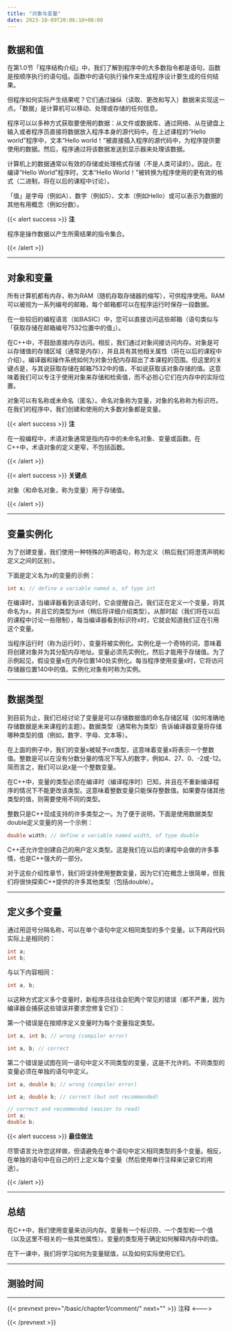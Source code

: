 ```yaml
---
title: "对象与变量"
date: 2023-10-09T20:06:10+08:00
---
```


## 数据和值

在第1.0节「程序结构介绍」中，我们了解到程序中的大多数指令都是语句，函数是按顺序执行的语句组。函数中的语句执行操作来生成程序设计要生成的任何结果。

但程序如何实际产生结果呢？它们通过操纵（读取、更改和写入）数据来实现这一点。「数据」是计算机可以移动、处理或存储的任何信息。

程序可以以多种方式获取要使用的数据：从文件或数据库、通过网络、从在键盘上输入或者程序员直接将数据放入程序本身的源代码中。在上述课程的“Hello world”程序中，文本“Hello world！”被直接插入程序的源代码中，为程序提供要使用的数据。然后，程序通过将该数据发送到显示器来处理该数据。

计算机上的数据通常以有效的存储或处理格式存储（不是人类可读的）。因此，在编译“Hello World”程序时，文本“Hello World！”被转换为程序使用的更有效的格式（二进制，将在以后的课程中讨论）。

「值」是字母（例如A）、数字（例如5）、文本（例如Hello）或可以表示为数据的其他有用概念（例如分数）。

{{< alert success >}}
**注**

程序是操作数据以产生所需结果的指令集合。

{{< /alert >}}

***
## 对象和变量

所有计算机都有内存，称为RAM（随机存取存储器的缩写），可供程序使用。RAM可以被视为一系列编号的邮箱，每个邮箱都可以在程序运行时保存一段数据。

在一些较旧的编程语言（如BASIC）中，您可以直接访问这些邮箱（语句类似与 「获取存储在邮箱编号7532位置中的值」）。

在C++中，不鼓励直接内存访问。相反，我们通过对象间接访问内存。对象是可以存储值的存储区域（通常是内存），并且具有其他相关属性（将在以后的课程中介绍）。编译器和操作系统如何为对象分配内存超出了本课程的范围。但这里的关键点是，与其说获取存储在邮箱7532中的值，不如说获取该对象存储的值。这意味着我们可以专注于使用对象来存储和检索值，而不必担心它们在内存中的实际位置。

对象可以有名称或未命名（匿名）。命名对象称为变量，对象的名称称为标识符。在我们的程序中，我们创建和使用的大多数对象都是变量。

{{< alert success >}}
**注**

在一般编程中，术语对象通常是指内存中的未命名对象、变量或函数。在C++中，术语对象的定义更窄，不包括函数。

{{< /alert >}}

{{< alert success >}}
**关键点**

对象（和命名对象，称为变量）用于存储值。

{{< /alert >}}

***
## 变量实例化

为了创建变量，我们使用一种特殊的声明语句，称为定义（稍后我们将澄清声明和定义之间的区别）。

下面是定义名为x的变量的示例：

```C++
int x; // define a variable named x, of type int
```

在编译时，当编译器看到该语句时，它会提醒自己，我们正在定义一个变量，将其命名为x，并且它的类型为int（稍后将详细介绍类型）。从那时起（我们将在以后的课程中讨论一些限制），每当编译器看到标识符x时，它就会知道我们正在引用这个变量。

当程序运行时（称为运行时），变量将被实例化。实例化是一个奇特的词，意味着将创建对象并为其分配内存地址。变量必须先实例化，然后才能用于存储值。为了示例起见，假设变量x在内存位置140处实例化。每当程序使用变量x时，它将访问存储器位置140中的值。实例化对象有时称为实例。

***
## 数据类型

到目前为止，我们已经讨论了变量是可以存储数据值的命名存储区域（如何准确地存储数据是未来课程的主题）。数据类型（通常称为类型）告诉编译器变量将存储哪种类型的值（例如，数字、字母、文本等）。

在上面的例子中，我们的变量x被赋予int类型，这意味着变量x将表示一个整数值。整数是可以在没有分数分量的情况下写入的数字，例如4、27、0、-2或-12。简而言之，我们可以说x是一个整数变量。

在C++中，变量的类型必须在编译时（编译程序时）已知，并且在不重新编译程序的情况下不能更改该类型。这意味着整数变量只能保存整数值。如果要存储其他类型的值，则需要使用不同的类型。

整数只是C++现成支持的许多类型之一。为了便于说明，下面是使用数据类型double定义变量的另一个示例：

```C++
double width; // define a variable named width, of type double
```

C++还允许您创建自己的用户定义类型。这是我们在以后的课程中会做的许多事情，也是C++强大的一部分。

对于这些介绍性章节，我们将坚持使用整数变量，因为它们在概念上很简单，但我们将很快探索C++提供的许多其他类型（包括double）。

***
## 定义多个变量

通过用逗号分隔名称，可以在单个语句中定义相同类型的多个变量。以下两段代码实际上是相同的：

```C++
int a;
int b;
```

与以下内容相同：

```C++
int a, b;
```

以这种方式定义多个变量时，新程序员往往会犯两个常见的错误（都不严重，因为编译器会捕获这些错误并要求您修复它们）：

第一个错误是在按顺序定义变量时为每个变量指定类型。

```C++
int a, int b; // wrong (compiler error)

int a, b; // correct
```

第二个错误是试图在同一语句中定义不同类型的变量，这是不允许的。不同类型的变量必须在单独的语句中定义。

```C++
int a, double b; // wrong (compiler error)

int a; double b; // correct (but not recommended)

// correct and recommended (easier to read)
int a;
double b;
```

{{< alert success >}}
**最佳做法**

尽管语言允许您这样做，但请避免在单个语句中定义相同类型的多个变量。相反，在单独的语句中在自己的行上定义每个变量（然后使用单行注释来记录它的用途）。

{{< /alert >}}

***
## 总结

在C++中，我们使用变量来访问内存。变量有一个标识符、一个类型和一个值（以及这里不相关的一些其他属性）。变量的类型用于确定如何解释内存中的值。

在下一课中，我们将学习如何为变量赋值，以及如何实际使用它们。

***
## 测验时间

***
{{< prevnext prev="/basic/chapter1/comment/" next="" >}}
注释
<--->

{{< /prevnext >}}